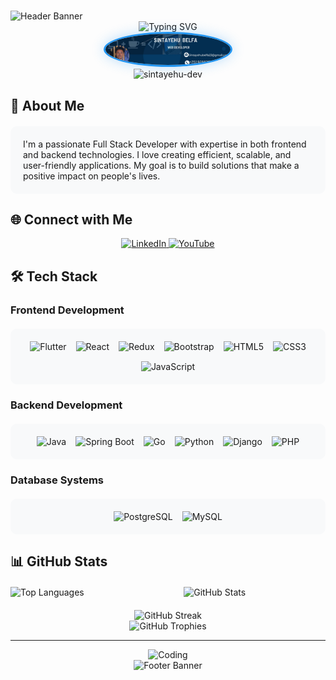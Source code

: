 # <div align="center">
  <img src="https://capsule-render.vercel.app/api?type=waving&color=2196F3&height=200&section=header&text=Sintayehu%20Belfa&fontSize=80&fontAlignY=35&desc=Full%20Stack%20Developer&descAlignY=55&descAlign=50" alt="Header Banner"/>
</div>

<div align="center">
  <img src="https://readme-typing-svg.herokuapp.com?font=Fira+Code&weight=500&size=40&pause=1000&color=2196F3&center=true&vCenter=true&random=false&width=600&height=100&lines=Hi+%F0%9F%91%8B%2C+I'm+Sintayehu+Belfa;Full+Stack+Developer;Problem+Solver;Tech+Enthusiast" alt="Typing SVG" />
</div>

<div align="center">
  <img src="https://github.com/sintayehu-dev/sintayehu-dev/blob/main/profile.jpg" alt="Profile Picture" width="200" style="border-radius: 50%; border: 3px solid #2196F3; box-shadow: 0 0 20px rgba(33, 150, 243, 0.3);"/>
</div>

<div align="center">
  <img src="https://komarev.com/ghpvc/?username=sintayehu-dev&label=Profile%20views&color=2196F3&style=flat-square" alt="sintayehu-dev" />
</div>

## 🚀 About Me
<div style="background-color: #f8f9fa; padding: 20px; border-radius: 10px; margin: 20px 0;">
  I'm a passionate Full Stack Developer with expertise in both frontend and backend technologies. I love creating efficient, scalable, and user-friendly applications. My goal is to build solutions that make a positive impact on people's lives.
</div>

## 🌐 Connect with Me
<div align="center">
  <a href="https://www.linkedin.com/in/sintayehu-belfa-1263262a1" target="blank">
    <img src="https://img.shields.io/badge/LinkedIn-0077B5?style=for-the-badge&logo=linkedin&logoColor=white" alt="LinkedIn"/>
  </a>
  <a href="https://youtube.com/@Trialblazers_tech" target="blank">
    <img src="https://img.shields.io/badge/YouTube-FF0000?style=for-the-badge&logo=youtube&logoColor=white" alt="YouTube"/>
  </a>
</div>

## 🛠️ Tech Stack

### Frontend Development
<div style="display: flex; flex-wrap: wrap; gap: 15px; justify-content: center; padding: 20px; background-color: #f8f9fa; border-radius: 10px; margin: 20px 0;">
  <img src="https://img.shields.io/badge/Flutter-02569B?style=for-the-badge&logo=flutter&logoColor=white" alt="Flutter"/>
  <img src="https://img.shields.io/badge/React-20232A?style=for-the-badge&logo=react&logoColor=61DAFB" alt="React"/>
  <img src="https://img.shields.io/badge/Redux-593D88?style=for-the-badge&logo=redux&logoColor=white" alt="Redux"/>
  <img src="https://img.shields.io/badge/Bootstrap-563D7C?style=for-the-badge&logo=bootstrap&logoColor=white" alt="Bootstrap"/>
  <img src="https://img.shields.io/badge/HTML5-E34F26?style=for-the-badge&logo=html5&logoColor=white" alt="HTML5"/>
  <img src="https://img.shields.io/badge/CSS3-1572B6?style=for-the-badge&logo=css3&logoColor=white" alt="CSS3"/>
  <img src="https://img.shields.io/badge/JavaScript-F7DF1E?style=for-the-badge&logo=javascript&logoColor=black" alt="JavaScript"/>
</div>

### Backend Development
<div style="display: flex; flex-wrap: wrap; gap: 15px; justify-content: center; padding: 20px; background-color: #f8f9fa; border-radius: 10px; margin: 20px 0;">
  <img src="https://img.shields.io/badge/Java-ED8B00?style=for-the-badge&logo=java&logoColor=white" alt="Java"/>
  <img src="https://img.shields.io/badge/Spring-6DB33F?style=for-the-badge&logo=spring&logoColor=white" alt="Spring Boot"/>
  <img src="https://img.shields.io/badge/Go-00ADD8?style=for-the-badge&logo=go&logoColor=white" alt="Go"/>
  <img src="https://img.shields.io/badge/Python-3776AB?style=for-the-badge&logo=python&logoColor=white" alt="Python"/>
  <img src="https://img.shields.io/badge/Django-092E20?style=for-the-badge&logo=django&logoColor=white" alt="Django"/>
  <img src="https://img.shields.io/badge/PHP-777BB4?style=for-the-badge&logo=php&logoColor=white" alt="PHP"/>
</div>

### Database Systems
<div style="display: flex; flex-wrap: wrap; gap: 15px; justify-content: center; padding: 20px; background-color: #f8f9fa; border-radius: 10px; margin: 20px 0;">
  <img src="https://img.shields.io/badge/PostgreSQL-316192?style=for-the-badge&logo=postgresql&logoColor=white" alt="PostgreSQL"/>
  <img src="https://img.shields.io/badge/MySQL-00000F?style=for-the-badge&logo=mysql&logoColor=white" alt="MySQL"/>
</div>

## 📊 GitHub Stats
<div style="display: flex; justify-content: space-between; gap: 20px; margin: 20px 0;">
  <img src="https://github-readme-stats.vercel.app/api/top-langs?username=sintayehu-dev&show_icons=true&locale=en&layout=compact&theme=radical" alt="Top Languages" width="45%"/>
  <img src="https://github-readme-stats.vercel.app/api?username=sintayehu-dev&show_icons=true&locale=en&theme=radical" alt="GitHub Stats" width="45%"/>
</div>

<div align="center">
  <img src="https://github-readme-streak-stats.herokuapp.com/?user=sintayehu-dev&theme=radical" alt="GitHub Streak"/>
</div>

<div align="center">
  <img src="https://github-profile-trophy.vercel.app/?username=sintayehu-dev&theme=radical&row=1" alt="GitHub Trophies"/>
</div>

---
<div align="center">
  <img src="https://i.pinimg.com/originals/81/17/8b/81178b47a8598f0c81c4799f2cdd4057.gif" alt="Coding" width="400"/>
</div>

<div align="center">
  <img src="https://capsule-render.vercel.app/api?type=waving&color=2196F3&height=100&section=footer" alt="Footer Banner"/>
</div>
